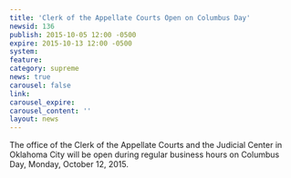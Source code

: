 ```yaml
---
title: 'Clerk of the Appellate Courts Open on Columbus Day'
newsid: 136
publish: 2015-10-05 12:00 -0500
expire: 2015-10-13 12:00 -0500
system: 
feature: 
category: supreme
news: true
carousel: false
link: 
carousel_expire: 
carousel_content: ''
layout: news
---
```

<p>The office of the Clerk of the Appellate Courts and the Judicial Center in Oklahoma City will be open during regular business hours on Columbus Day, Monday, October 12, 2015. </p>